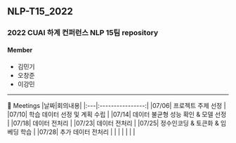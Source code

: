 ## NLP-T15_2022
### 2022 CUAI 하계 컨퍼런스 NLP 15팀 repository

#### Member
* 김민기
* 오창준
* 이강민
--- 
:calendar: Meetings
|날짜|회의내용|
|:---|:----------------:|
|07/06| 프로젝트 주제 선정 |
|07/10| 학습 데이터 선정 및 계획 수립 |
|07/14| 데이터 불균형 성능 확인 & 모델 선정 |
|07/18| 데이터 전처리 |
|07/23| 데이터 전처리 |
|07/25| 정수인코딩 & 토큰화 & 임베딩 학습 |
|07/28| 추가 데이터 전처리 |
|     |                |
|     |            |

